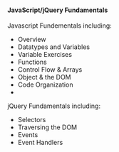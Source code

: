 #### JavaScript/jQuery Fundamentals

Javascript Fundementals including:

* Overview
* Datatypes and Variables
* Variable Exercises
* Functions
* Control Flow & Arrays
* Object & the DOM
* Code Organization
* 
jQuery Fundamentals including:

* Selectors
* Traversing the DOM
* Events
* Event Handlers
